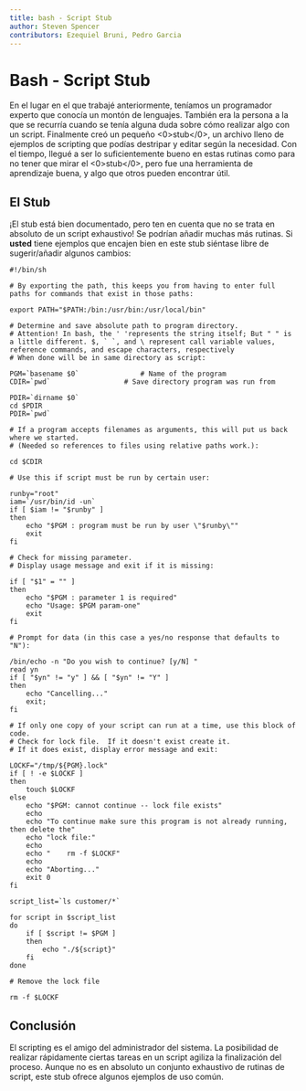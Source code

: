 ```yaml
---
title: bash - Script Stub
author: Steven Spencer
contributors: Ezequiel Bruni, Pedro Garcia
---
```


# Bash - Script Stub

En el lugar en el que trabajé anteriormente, teníamos un programador experto que conocía un montón de lenguajes. También era la persona a la que se recurría cuando se tenía alguna duda sobre cómo realizar algo con un script. Finalmente creó un pequeño <0>stub</0>, un archivo lleno de ejemplos de scripting que podías destripar y editar según la necesidad. Con el tiempo, llegué a ser lo suficientemente bueno en estas rutinas como para no tener que mirar el <0>stub</0>, pero fue una herramienta de aprendizaje buena, y algo que otros pueden encontrar útil.

## El Stub

¡El stub está bien documentado, pero ten en cuenta que no se trata en absoluto de un script exhaustivo! Se podrían añadir muchas más rutinas. Si **usted** tiene ejemplos que encajen bien en este stub siéntase libre de sugerir/añadir algunos cambios:

```
#!/bin/sh

# By exporting the path, this keeps you from having to enter full paths for commands that exist in those paths:

export PATH="$PATH:/bin:/usr/bin:/usr/local/bin"

# Determine and save absolute path to program directory.
# Attention! In bash, the ' 'represents the string itself; But " " is a little different. $, ` `, and \ represent call variable values, reference commands, and escape characters, respectively
# When done will be in same directory as script:

PGM=`basename $0`               # Name of the program
CDIR=`pwd`                  # Save directory program was run from

PDIR=`dirname $0`
cd $PDIR
PDIR=`pwd`

# If a program accepts filenames as arguments, this will put us back where we started.
# (Needed so references to files using relative paths work.):

cd $CDIR

# Use this if script must be run by certain user:

runby="root"
iam=`/usr/bin/id -un`
if [ $iam != "$runby" ]
then
    echo "$PGM : program must be run by user \"$runby\""
    exit
fi

# Check for missing parameter.
# Display usage message and exit if it is missing:

if [ "$1" = "" ]
then
    echo "$PGM : parameter 1 is required"
    echo "Usage: $PGM param-one"
    exit
fi

# Prompt for data (in this case a yes/no response that defaults to "N"):

/bin/echo -n "Do you wish to continue? [y/N] "
read yn
if [ "$yn" != "y" ] && [ "$yn" != "Y" ]
then
    echo "Cancelling..."
    exit;
fi

# If only one copy of your script can run at a time, use this block of code.
# Check for lock file.  If it doesn't exist create it.
# If it does exist, display error message and exit:

LOCKF="/tmp/${PGM}.lock"
if [ ! -e $LOCKF ]
then
    touch $LOCKF
else
    echo "$PGM: cannot continue -- lock file exists"
    echo
    echo "To continue make sure this program is not already running, then delete the"
    echo "lock file:"
    echo
    echo "    rm -f $LOCKF"
    echo
    echo "Aborting..."
    exit 0
fi

script_list=`ls customer/*`

for script in $script_list
do
    if [ $script != $PGM ]
    then
        echo "./${script}"
    fi
done

# Remove the lock file

rm -f $LOCKF
```

## Conclusión

El scripting es el amigo del administrador del sistema. La posibilidad de realizar rápidamente ciertas tareas en un script agiliza la finalización del proceso. Aunque no es en absoluto un conjunto exhaustivo de rutinas de script, este stub ofrece algunos ejemplos de uso común.
